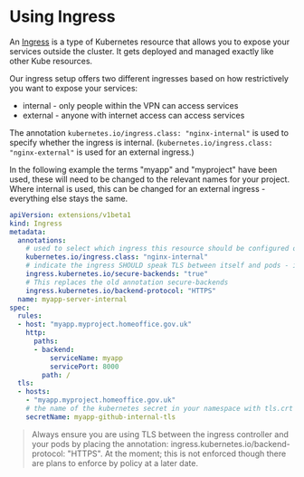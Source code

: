 # Using Ingress

An [Ingress](https://kubernetes.io/docs/concepts/services-networking/ingress/) is a type of Kubernetes resource that allows you to expose your services outside the cluster. It gets deployed and managed exactly like other Kube resources.

Our ingress setup offers two different ingresses based on how restrictively you want to expose your services:
- internal - only people within the VPN can access services
- external - anyone with internet access can access services

The annotation ```kubernetes.io/ingress.class: "nginx-internal"``` is used to specify whether the ingress is internal. (```kubernetes.io/ingress.class: "nginx-external"``` is used for an external ingress.)

In the following example the terms "myapp" and "myproject" have been used, these will need to be changed to the relevant names for your project. Where internal is used, this can be changed for an external ingress - everything else stays the same.

```yaml
apiVersion: extensions/v1beta1
kind: Ingress
metadata:
  annotations:
    # used to select which ingress this resource should be configured on
    kubernetes.io/ingress.class: "nginx-internal"
    # indicate the ingress SHOULD speak TLS between itself and pods - in version 0.18.0 of ingress this was deprecated.
    ingress.kubernetes.io/secure-backends: "true"
    # This replaces the old annotation secure-backends
    ingress.kubernetes.io/backend-protocol: "HTTPS"
  name: myapp-server-internal
spec:
  rules:
  - host: "myapp.myproject.homeoffice.gov.uk"
    http:
      paths:
      - backend:
          serviceName: myapp
          servicePort: 8000
        path: /
  tls:
  - hosts:
    - "myapp.myproject.homeoffice.gov.uk"
    # the name of the kubernetes secret in your namespace with tls.crt and tls.key
    secretName: myapp-github-internal-tls
```

> Always ensure you are using TLS between the ingress controller and your pods by placing the annotation: ingress.kubernetes.io/backend-protocol: "HTTPS". At the moment; this is not enforced though there are plans to enforce by policy at a later date.
